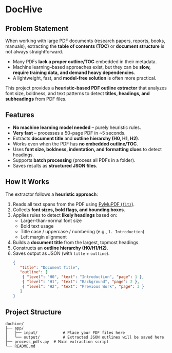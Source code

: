 # DocHive 
## Problem Statement
When working with large PDF documents (research papers, reports, books, manuals), extracting the **table of contents (TOC)** or **document structure** is not always straightforward.  
- Many PDFs **lack a proper outline/TOC** embedded in their metadata.  
- Machine learning–based approaches exist, but they can be **slow, require training data, and demand heavy dependencies**.  
- A lightweight, fast, and **model-free solution** is often more practical.

This project provides a **heuristic-based PDF outline extractor** that analyzes font size, boldness, and text patterns to detect **titles, headings, and subheadings** from PDF files.  

## Features  
- **No machine learning model needed** – purely heuristic rules.  
- **Very fast** – processes a 50-page PDF in ~5 seconds.  
- Extracts **document title** and **outline hierarchy (H0, H1, H2)**.  
- Works even when the PDF has **no embedded outline/TOC**.  
- Uses **font size, boldness, indentation, and formatting clues** to detect headings.  
- Supports **batch processing** (process all PDFs in a folder).  
- Saves results as **structured JSON files**. 

## How It Works  
The extractor follows a **heuristic approach**:  
1. Reads all text spans from the PDF using [PyMuPDF (`fitz`)](https://pymupdf.readthedocs.io/).  
2. Collects **font sizes, bold flags, and bounding boxes**.  
3. Applies rules to detect **likely headings** based on:  
   - Larger-than-normal font size  
   - Bold text usage  
   - Title case / uppercase / numbering (e.g., `1. Introduction`)  
   - Left margin alignment  
4. Builds a **document title** from the largest, topmost headings.  
5. Constructs an **outline hierarchy (H0/H1/H2)**.  
6. Saves output as JSON (with `title` + `outline`).
   ```json
   {
      "title": "Document Title",
      "outline": [
       { "level": "H0", "text": "Introduction", "page": 1 },
       { "level": "H1", "text": "Background", "page": 2 },
       { "level": "H2", "text": "Previous Work", "page": 3 }
      ]
   }
   ```
## Project Structure
```
dochive/
├── app/
│   ├── input/           # Place your PDF files here
│   └── output/          # Extracted JSON outlines will be saved here
├── process_pdfs.py  # Main extraction script
└── README.md
```
